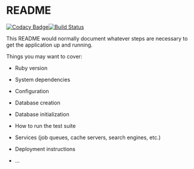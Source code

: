 # README

[![Codacy Badge](https://api.codacy.com/project/badge/Grade/e7fd995054484ca7a0dff3bff9aefe7d)](https://app.codacy.com/app/sean_19/live-blog?utm_source=github.com&utm_medium=referral&utm_content=sean0x42/live-blog&utm_campaign=Badge_Grade_Dashboard)[![Build Status](https://travis-ci.org/sean0x42/live-blog.svg?branch=master)](https://travis-ci.org/sean0x42/live-blog)

This README would normally document whatever steps are necessary to get the
application up and running.

Things you may want to cover:

* Ruby version

* System dependencies

* Configuration

* Database creation

* Database initialization

* How to run the test suite

* Services (job queues, cache servers, search engines, etc.)

* Deployment instructions

* ...
